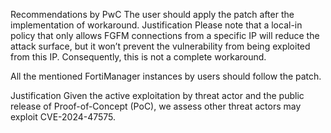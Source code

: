 Recommendations by PwC
The user should apply the patch after the implementation of workaround.
Justification
Please note that a local-in policy that only allows FGFM connections from a specific IP will reduce the attack surface, but it won’t prevent the vulnerability from being exploited from this IP. Consequently, this is not a complete workaround.

All the mentioned FortiManager instances by users should follow the patch.

Justification
Given the active exploitation by threat actor and the public release of Proof-of-Concept (PoC), we assess other threat actors may exploit CVE-2024-47575.
